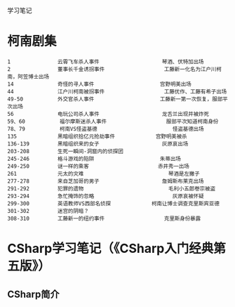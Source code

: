 学习笔记

# 柯南剧集
	1				云霄飞车杀人事件					琴酒、伏特加出场
	2				董事长千金诱拐事件					工藤新一化名为江户川柯南，阿笠博士出场
	14				奇怪的寻人事件						宫野明美出场
	44				江户川柯南被拐事件					工藤优作、工藤有希子出场
	49-50			外交官杀人事件						工藤新一第一次恢复，服部平次出场
	56				电玩公司杀人事件					龙舌兰出现并被炸死
	59、60			福尔摩斯迷杀人事件					服部平次知道柯南身份
	78、79			柯南VS怪盗基德 						怪盗基德出场
	135				黑暗组织拾亿元抢劫事件				宫野明美被杀
	136-139			黑暗组织来的女子 					灰原哀出场
	203-208			生死一瞬间-洞窟内的侦探团			
	245-246			格斗游戏的陷阱						朱蒂出场
	249-250			谜一样的乘客						赤井秀一出场
	261				元太的灾难							琴酒是左撇子
	277-278			来自芝加哥的男子 					詹姆斯布莱克出场
	291-292			犯罪的遗物 							毛利小五郎卷宗被盗
	293-294			急忙掩饰的忽略 						灰原哀被怀疑
	299-300			英语教师VS西部名侦探				柯南让博士调查克里斯宾亚德
	301-302			迷宫的阴暗？
	308-310			工藤新一的纽约事件					克里斯身份暴露


	


# CSharp学习笔记（《CSharp入门经典第五版》）

## CSharp简介





